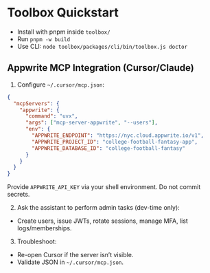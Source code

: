 # Toolbox Quickstart

- Install with pnpm inside `toolbox/`
- Run `pnpm -w build`
- Use CLI: `node toolbox/packages/cli/bin/toolbox.js doctor`

## Appwrite MCP Integration (Cursor/Claude)

1) Configure `~/.cursor/mcp.json`:
```json
{
  "mcpServers": {
    "appwrite": {
      "command": "uvx",
      "args": ["mcp-server-appwrite", "--users"],
      "env": {
        "APPWRITE_ENDPOINT": "https://nyc.cloud.appwrite.io/v1",
        "APPWRITE_PROJECT_ID": "college-football-fantasy-app",
        "APPWRITE_DATABASE_ID": "college-football-fantasy"
      }
    }
  }
}
```
Provide `APPWRITE_API_KEY` via your shell environment. Do not commit secrets.

2) Ask the assistant to perform admin tasks (dev-time only):
- Create users, issue JWTs, rotate sessions, manage MFA, list logs/memberships.

3) Troubleshoot:
- Re-open Cursor if the server isn’t visible.
- Validate JSON in `~/.cursor/mcp.json`.
